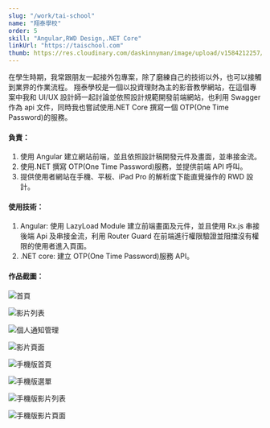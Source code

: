 ```yaml
---
slug: "/work/tai-school"
name: "翔泰學校"
order: 5
skill: "Angular,RWD Design,.NET Core"
linkUrl: "https://taischool.com"
thumb: https://res.cloudinary.com/daskinnyman/image/upload/v1584212257/cover_t0fkw8.png
---
```


在學生時期，我常跟朋友一起接外包專案，除了磨練自己的技術以外，也可以接觸到業界的作業流程。
翔泰學校是一個以投資理財為主的影音教學網站，在這個專案中我和 UI/UX 設計師一起討論並依照設計規範開發前端網站，也利用 Swagger 作為 api 文件，同時我也嘗試使用.NET Core 撰寫一個 OTP(One Time Password)的服務。

#### 負責：

1. 使用 Angular 建立網站前端，並且依照設計稿開發元件及畫面，並串接金流。
2. 使用.NET 撰寫 OTP(One Time Password)服務，並提供前端 API 呼叫。
3. 提供使用者網站在手機、平板、iPad Pro 的解析度下能直覺操作的 RWD 設計。

#### 使用技術：
1. Angular: 使用 LazyLoad Module 建立前端畫面及元件，並且使用 Rx.js 串接後端 Api 及串接金流，利用 Router Guard 在前端進行權限驗證並阻擋沒有權限的使用者進入頁面。
2. .NET core: 建立 OTP(One Time Password)服務 API。

#### 作品截圖： 
<div class="row d-flex justify-content-center">
<div class="col-md-6 text-center">

![首頁](./images/home.png)

</div>
<div class="col-md-6  text-center">

![影片列表](./images/allvideo.png)

</div>
<div class="col-md-6  text-center">

![個人通知管理](./images/notifications.png)

</div>

<div class="col-md-6  text-center">

![影片頁面](./images/videopage.png)

</div>
</div>

<div class="row d-flex justify-content-center">
<div class="col-md-3 text-center">

![手機版首頁](./images/homemobile.png)

</div>
<div class="col-md-3  text-center">

![手機版選單](./images/menumobile.png)

</div>
<div class="col-md-3  text-center">

![手機版影片列表](./images/allvideomobile.png)

</div>
<div class="col-md-3  text-center">

![手機版影片頁面](./images/videopagemobile.png)

</div>
</div>


